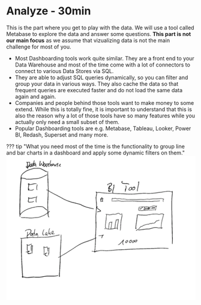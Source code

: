 # Analyze - 30min
This is the part where you get to play with the data. We will use a tool called Metabase to explore the data and answer some questions. **This part is not our main focus** as we assume that vizualizing data is not the main challenge for most of you.

- Most Dashboarding tools work quite similar. They are a front end to your Data Warehouse and most of the time come with a lot of connectors to connect to various Data Stores via SQL. 
- They are able to adjust SQL queries dynamically, so you can filter and group your data in various ways. They also cache the data so that frequent queries are executed faster and do not load the same data again and again.
- Companies and people behind those tools want to make money to some extend. While this is totally fine, it is important to understand that this is also the reason why a lot of those tools have so many features while you actually only need a small subset of them. 
- Popular Dashboarding tools are e.g. Metabase, Tableau, Looker, Power BI, Redash, Superset and many more. 

??? tip "What you need most of the time is the functionality to group line and bar charts in a dashboard and apply some dynamic filters on them."
    ![dashboar](../assets/img/dashboard.png)

